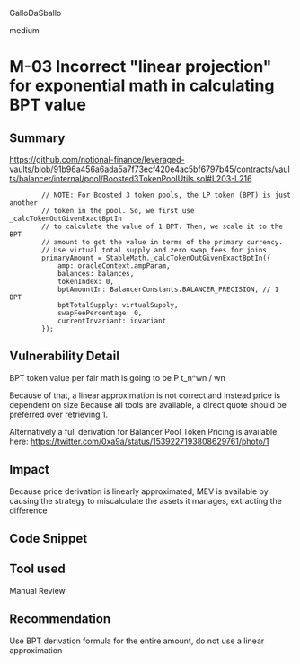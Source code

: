 GalloDaSballo

medium

# M-03 Incorrect "linear projection" for exponential math in calculating BPT value

## Summary

https://github.com/notional-finance/leveraged-vaults/blob/91b96a456a6ada5a7f73ecf420e4ac5bf6797b45/contracts/vaults/balancer/internal/pool/Boosted3TokenPoolUtils.sol#L203-L216

```solidity
        // NOTE: For Boosted 3 token pools, the LP token (BPT) is just another
        // token in the pool. So, we first use _calcTokenOutGivenExactBptIn
        // to calculate the value of 1 BPT. Then, we scale it to the BPT
        // amount to get the value in terms of the primary currency.
        // Use virtual total supply and zero swap fees for joins
        primaryAmount = StableMath._calcTokenOutGivenExactBptIn({
            amp: oracleContext.ampParam, 
            balances: balances, 
            tokenIndex: 0, 
            bptAmountIn: BalancerConstants.BALANCER_PRECISION, // 1 BPT 
            bptTotalSupply: virtualSupply, 
            swapFeePercentage: 0, 
            currentInvariant: invariant
        });
```


## Vulnerability Detail


BPT token value per fair math is going to be P t_n^wn / wn

Because of that, a linear approximation is not correct and instead price is dependent on size
Because all tools are available, a direct quote should be preferred over retrieving 1.

Alternatively a full derivation for Balancer Pool Token Pricing is available here: https://twitter.com/0xa9a/status/1539227193808629761/photo/1

## Impact

Because price derivation is linearly approximated, MEV is available by causing the strategy to miscalculate the assets it manages, extracting the difference

## Code Snippet

## Tool used

Manual Review

## Recommendation

Use BPT derivation formula for the entire amount, do not use a linear approximation
